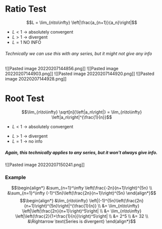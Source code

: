 # Ratio Test
$$L = \lim_{n\to\infty} \left|\frac{a_{n+1}}{a_n}\right|$$
- $L<1$ -> absolutely convergent
- $L>1$ -> divergent
- $L=1$ NO INFO

###### Technically we can use this with any series, but it might not give any info

![[Pasted image 20220207144856.png]]
![[Pasted image 20220207144903.png]]
![[Pasted image 20220207144920.png]]
![[Pasted image 20220207144928.png]]

# Root Test
$$\lim_{n\to\infty} \sqrt[n]{\left|a_n\right|} = \lim_{n\to\infty} \left|a_n\right|^{\frac{1}{n}}$$
* $L<1$ -> absolutely convergent
- $L>1$ -> divergent
- $L=1$ -> no info

##### Again, this technically applies to any series, but it won't always give info.

![[Pasted image 20220207150241.png]]

### Example
$$\begin{align*}
	&\sum_{n=1}^\infty \left(\frac{-2n}{n+1}\right)^{5n} \\
	&\sum_{n=1}^\infty (-1)^{5n}\left(\frac{2n}{n+1}\right)^{5n}
\end{align*}$$
$$\begin{align*}
	&\lim_{n\to\infty} \left|(-1)^{5n}\left(\frac{2n}{n+1}\right)^{5n}\right|^{\frac{1}{n}} \\
	&= \lim_{n\to\infty} \left|\left(\frac{2n}{n+1}\right)^5\right| \\
	&= \lim_{n\to\infty} \left|\left(\frac{2}{1+\frac{1}{n}}\right)^5\right| \\
	&= 2^5 \\
	&= 32 \\
	&\Rightarrow \text{Series is divergent}
\end{align*}$$

